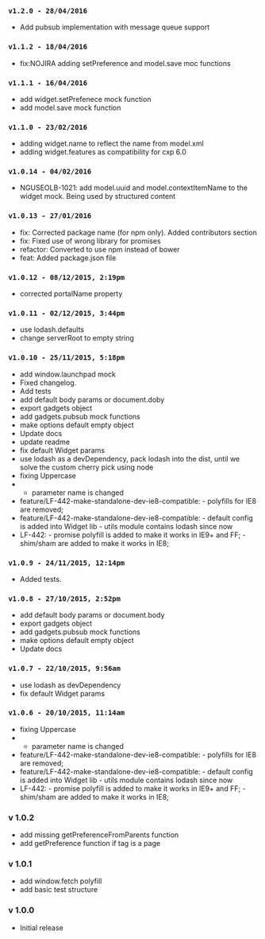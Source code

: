### `v1.2.0 - 28/04/2016`
* Add pubsub implementation with message queue support

### `v1.1.2 - 18/04/2016`
* fix:NOJIRA adding setPreference and model.save moc functions

### `v1.1.1 - 16/04/2016`
* add widget.setPrefenece mock function
* add model.save mock function

### `v1.1.0 - 23/02/2016`
* adding widget.name to reflect the name from model.xml
* adding widget.features as compatibility for cxp 6.0

### `v1.0.14 - 04/02/2016`
* NGUSEOLB-1021: add model.uuid and model.contextItemName to the widget mock. Being used by structured content

### `v1.0.13 - 27/01/2016`
* fix: Corrected package name (for npm only). Added contributors section
* fix: Fixed use of wrong library for promises
* refactor: Converted to use npm instead of bower
* feat: Added package.json file

### `v1.0.12 - 08/12/2015, 2:19pm`
* corrected portalName property  

### `v1.0.11 - 02/12/2015, 3:44pm`
* use lodash.defaults  
* change serverRoot to empty string  

### `v1.0.10 - 25/11/2015, 5:18pm`
* add window.launchpad mock  
* Fixed changelog.  
* Add tests  
* add default body params or document.doby  
* export gadgets object  
* add gadgets.pubsub mock functions  
* make options default empty object  
* Update docs  
* update readme  
* fix default Widget params  
* use lodash as a devDependency, pack lodash into the dist, until we solve the custom cherry pick using node  
* fixing Uppercase  
* - parameter name is changed  
* feature/LF-442-make-standalone-dev-ie8-compatible: - polyfills for IE8 are removed;  
* feature/LF-442-make-standalone-dev-ie8-compatible: - default config is added into Widget lib - utils module contains lodash since now  
* LF-442: - promise polyfill is added to make it works in IE9+ and FF; - shim/sham are added to make it works in IE8;  

### `v1.0.9 - 24/11/2015, 12:14pm`
* Added tests.

### `v1.0.8 - 27/10/2015, 2:52pm`
* add default body params or document.body
* export gadgets object
* add gadgets.pubsub mock functions
* make options default empty object
* Update docs

### `v1.0.7 - 22/10/2015, 9:56am`
* use lodash as devDependency
* fix default Widget params

### `v1.0.6 - 20/10/2015, 11:14am`
* fixing Uppercase  
* - parameter name is changed  
* feature/LF-442-make-standalone-dev-ie8-compatible: - polyfills for IE8 are removed;  
* feature/LF-442-make-standalone-dev-ie8-compatible: - default config is added into Widget lib - utils module contains lodash since now  
* LF-442: - promise polyfill is added to make it works in IE9+ and FF; - shim/sham are added to make it works in IE8;  

### v 1.0.2
* add missing getPreferenceFromParents function
* add getPreference function if tag is a page

### v 1.0.1
* add window.fetch polyfill
* add basic test structure

### v 1.0.0
* Initial release
